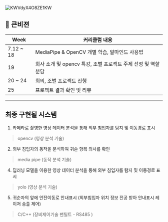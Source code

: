 ![KWVdyX4O8ZE1KW](https://github.com/minsunny1/KNVISION_object_project/assets/122509421/fddf51e1-be96-48aa-91c2-ee75c9d9521e)


##  🍎 큰비젼 

| Week |커리큘럼 내용 |
| ------ |----------- |
| 7.12 ~ 18 | MediaPipe & OpenCV 개별 학습, 알마인드 사용법 |
| 19 | 회사 소개 및 opencv 특강, 조별 프로젝트 주제 선정 및 역할 분담 |
| 20 ~ 24 | 회의, 조별 프로젝트 진행 |
| 25 | 프로젝트 결과 확인 및 리뷰 |

---

## 최종 구현될 시스템
1. 카메라로 촬영한 영상 데이터 분석을 통해 외부 침입자를 탐지 및 이동경로 표시
>  opencv (영상 분석 기술)
2. 외부 침입자의 동작을 분석하여 귀순 항복 의사를 확인
>  media pipe (동작 분석 기술)
4. 딥러닝 모델을 이용한 영상 데이터 분석을 통해 외부 침입자를 탐지 및 이동경로 표시
> yolo (영상 분석 기술)
5. 귀순자의 앞에 안전이동로 안내표시 (외부침입자 위치 정보 전공 받아 안내표시 레이저 송출 제어)
>  C/C++ (장비제어기술 팬틸트 - RS485 )
